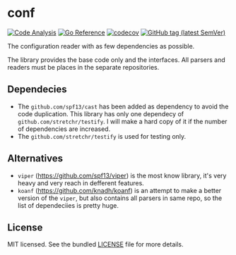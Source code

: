 # conf

[![Code Analysis](https://github.com/sv-tools/conf/actions/workflows/checks.yaml/badge.svg)](https://github.com/sv-tools/conf/actions/workflows/checks.yaml)
[![Go Reference](https://pkg.go.dev/badge/github.com/sv-tools/conf.svg)](https://pkg.go.dev/github.com/sv-tools/conf)
[![codecov](https://codecov.io/gh/sv-tools/conf/branch/main/graph/badge.svg?token=0XVOTDR1CW)](https://codecov.io/gh/sv-tools/conf)
[![GitHub tag (latest SemVer)](https://img.shields.io/github/v/tag/sv-tools/conf?style=flat)](https://github.com/sv-tools/conf/releases)

The configuration reader with as few dependencies as possible.

The library provides the base code only and the interfaces. All parsers and readers must be places in the separate repositories.


## Dependecies

* The `github.com/spf13/cast` has been added as dependency to avoid the code duplication.
This library has only one dependecy of `github.com/stretchr/testify`.
I will make a hard copy of it if the number of dependencies are increased.
* The `github.com/stretchr/testify` is used for testing only.


## Alternatives

* `viper` (https://github.com/spf13/viper) is the most know library, it's very heavy and very reach in defferent features.
* `koanf` (https://github.com/knadh/koanf) is an attempt to make a better version of the `viper`, but also contains all parsers in same repo, so the list of dependeciies is pretty huge.


## License

MIT licensed. See the bundled [LICENSE](LICENSE) file for more details.
